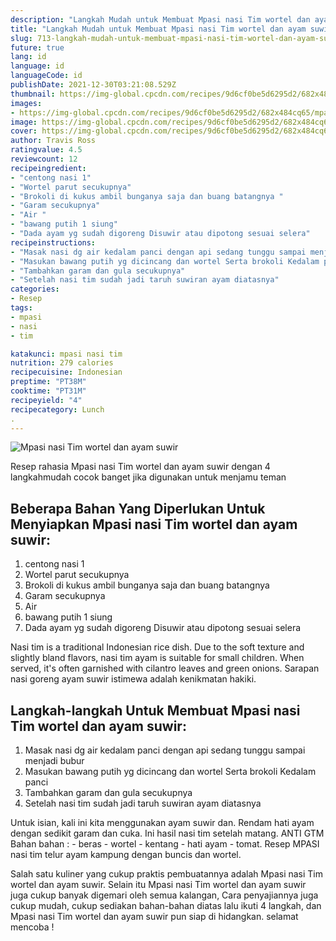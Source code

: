 ```yaml
---
description: "Langkah Mudah untuk Membuat Mpasi nasi Tim wortel dan ayam suwir, Enak Banget"
title: "Langkah Mudah untuk Membuat Mpasi nasi Tim wortel dan ayam suwir, Enak Banget"
slug: 713-langkah-mudah-untuk-membuat-mpasi-nasi-tim-wortel-dan-ayam-suwir-enak-banget
future: true
lang: id
language: id
languageCode: id
publishDate: 2021-12-30T03:21:08.529Z 
thumbnail: https://img-global.cpcdn.com/recipes/9d6cf0be5d6295d2/682x484cq65/mpasi-nasi-tim-wortel-dan-ayam-suwir-foto-resep-utama.png
images:
- https://img-global.cpcdn.com/recipes/9d6cf0be5d6295d2/682x484cq65/mpasi-nasi-tim-wortel-dan-ayam-suwir-foto-resep-utama.png
image: https://img-global.cpcdn.com/recipes/9d6cf0be5d6295d2/682x484cq65/mpasi-nasi-tim-wortel-dan-ayam-suwir-foto-resep-utama.png
cover: https://img-global.cpcdn.com/recipes/9d6cf0be5d6295d2/682x484cq65/mpasi-nasi-tim-wortel-dan-ayam-suwir-foto-resep-utama.png
author: Travis Ross
ratingvalue: 4.5
reviewcount: 12
recipeingredient:
- "centong nasi 1"
- "Wortel parut secukupnya"
- "Brokoli di kukus ambil bunganya saja dan buang batangnya "
- "Garam secukupnya"
- "Air "
- "bawang putih 1 siung"
- "Dada ayam yg sudah digoreng Disuwir atau dipotong sesuai selera"
recipeinstructions:
- "Masak nasi dg air kedalam panci dengan api sedang tunggu sampai menjadi bubur"
- "Masukan bawang putih yg dicincang dan wortel Serta brokoli Kedalam panci"
- "Tambahkan garam dan gula secukupnya"
- "Setelah nasi tim sudah jadi taruh suwiran ayam diatasnya"
categories:
- Resep
tags:
- mpasi
- nasi
- tim

katakunci: mpasi nasi tim 
nutrition: 279 calories
recipecuisine: Indonesian
preptime: "PT38M"
cooktime: "PT31M"
recipeyield: "4"
recipecategory: Lunch
. 
---
```



![Mpasi nasi Tim wortel dan ayam suwir](https://img-global.cpcdn.com/recipes/9d6cf0be5d6295d2/682x484cq65/mpasi-nasi-tim-wortel-dan-ayam-suwir-foto-resep-utama.png)

Resep rahasia Mpasi nasi Tim wortel dan ayam suwir    dengan 4 langkahmudah cocok banget jika digunakan untuk menjamu teman

<!--inarticleads1-->

## Beberapa Bahan Yang Diperlukan Untuk Menyiapkan Mpasi nasi Tim wortel dan ayam suwir:

1. centong nasi 1
1. Wortel parut secukupnya
1. Brokoli di kukus ambil bunganya saja dan buang batangnya 
1. Garam secukupnya
1. Air 
1. bawang putih 1 siung
1. Dada ayam yg sudah digoreng Disuwir atau dipotong sesuai selera

Nasi tim is a traditional Indonesian rice dish. Due to the soft texture and slightly bland flavors, nasi tim ayam is suitable for small children. When served, it&#39;s often garnished with cilantro leaves and green onions. Sarapan nasi goreng ayam suwir istimewa adalah kenikmatan hakiki. 

<!--inarticleads2-->

## Langkah-langkah Untuk Membuat Mpasi nasi Tim wortel dan ayam suwir:

1. Masak nasi dg air kedalam panci dengan api sedang tunggu sampai menjadi bubur
1. Masukan bawang putih yg dicincang dan wortel Serta brokoli Kedalam panci
1. Tambahkan garam dan gula secukupnya
1. Setelah nasi tim sudah jadi taruh suwiran ayam diatasnya


Untuk isian, kali ini kita menggunakan ayam suwir dan. Rendam hati ayam dengan sedikit garam dan cuka. Ini hasil nasi tim setelah matang. ANTI GTM Bahan bahan : - beras - wortel - kentang - hati ayam - tomat. Resep MPASI nasi tim telur ayam kampung dengan buncis dan wortel. 

Salah satu kuliner yang cukup praktis pembuatannya adalah  Mpasi nasi Tim wortel dan ayam suwir. Selain itu  Mpasi nasi Tim wortel dan ayam suwir  juga cukup banyak digemari oleh semua kalangan, Cara penyajiannya juga cukup mudah, cukup sediakan bahan-bahan diatas lalu ikuti 4 langkah, dan  Mpasi nasi Tim wortel dan ayam suwir  pun siap di hidangkan. selamat mencoba !
